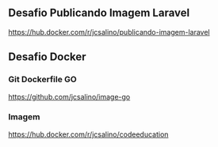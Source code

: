 ## Desafio Publicando Imagem Laravel
https://hub.docker.com/r/jcsalino/publicando-imagem-laravel
 
## Desafio Docker
### Git Dockerfile GO
https://github.com/jcsalino/image-go
### Imagem 
https://hub.docker.com/r/jcsalino/codeeducation
